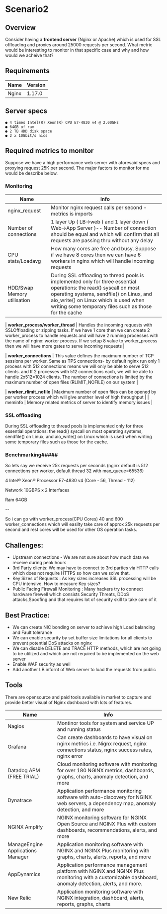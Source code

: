 # Scenario2

## Overview 

Consider having a <b>frontend server</b> (Nginx or Apache) which is used for SSL offloading and proxies around 25000 requests per second. What metric would be interesting to monitor in that specific case and why and how would we acheive that?

<!--- BEGIN_TF_DOCS --->

## Requirements

| Name | Version |
|------|---------|
| Nginx | 1.17.0 |

## Server specs

```
● 4 times Intel(R) Xeon(R) CPU E7-4830 v4 @ 2.00GHz
● 64GB of ram
● 2 TB HDD disk space
● 2 x 10Gbit/s nics
```

## Required metrics to monitor

Suppose we have a high performance web server with aforesaid specs and proxying request 25K per second. The major factors to monitor for me would be describe below.

### Monitoring 
| Name | Info |
|------|---------|
| nginx_request | Monitor nginx request calls per second - metrics is imports |
| Number of connections | 1 layer Up ( LB->web ) and 1 layer down ( Web->App Server )-- Number of connection should be equal and which will confirm that all requests are passing thru without any delay |  
| CPU stats/Loadavg | How many cores are free and busy. Suppose if we have 8 cores then we can have 6 workers in nginx which will handle incoming requests |
| HDD/Swap Memory utilisation | During SSL offloading  to thread pools is implemented only for three essential operations: the read() syscall on most operating systems, sendfile() on Linux, and aio_write() on Linux which is used when writing some temporary files such as those for the cache |

| <b>worker_process/worker_thread</b> | Handles the incoming requests with SSLOffloading or zipping tasks. If we have 1 core then we can create 2 worker_process to handle requests and will have 2 running processes with the name of nginx: worker process. If we setup 8 value to worker_process then we will have more gates to serve incoming requests |

| <b>worker_connections </b> | This value defines the maximum number of TCP sessions per worker. Same as TPS connections- by default nginx run only 1 process with 512 connections means we will only be able to serve 512 clients. and If 2 processes with 512 connections each, we will be able to handle 2x512=1024 clients. The number of connections is limited by the maximum number of open files (RLIMIT_NOFILE) on our system |

| <b>worker_rlimit_nofile</b>  | Maximum number of open files can be opened by per worker process which will give another level of high throughput |
| meminfo | Memory related metrics of server to identify memory issues |

		
### SSL offloading
During SSL offloading to thread pools is implemented only for three essential operations: the read() syscall on most operating systems, sendfile() on Linux, and aio_write() on Linux which is used when writing some temporary files such as those for the cache.

### Benchmarking#####

So lets say we receive 25k requests per seconds 
(nginx default is 512 connections per worker, default thread 32 with max_queue=65536)

4 Intel® Xeon® Processor E7-4830 v4  (Core - 56, Thread - 112)

Network 
10GBPS x 2 Interfaces

Ram 64GB


-- 

So i can go with worker_process(CPU Cores) 40 and 600 worker_connections which will easilty take care of approx 25k requests per second and rest cores will be used for other OS operation tasks.

## Challenges:
- Upstream connections - We are not sure about how much data we receive during peak hours
- 3rd Party clients: We may have to connect to 3rd parties via HTTP calls which does not require HTTPS so how can we solve that.
- Key Sizes of Requests : As key sizes increases SSL processing will be CPU intensive. How to measure Key sizes?
- Public Facing Firewall Monitoring : Many hackers try to connect hardware firewell which consists Security Threats, DDoS attacks,Spoofing and that requires lot of security skill to take care of it


## Best Practice:
- We can create NIC bonding on server to achieve high Load balancing and Fault tolerance
- We can enable security by set buffer size limitations for all clients to prevent potential DoS attacks on nginx
- We can disable DELETE and TRACE HTTP methods, which are not going to be utilized and which are not required to be implemented on the web server
- Enable WAF security as well
- Add another LB infornt of Web server to load the requests from public

## Tools
There are opensource and paid tools available in market to capture and provide better visual of Nginx dashboard with lots of features.

| Name | Info |
|------|---------|
| Nagios | Montinor tools for system and service UP and running status |
| Grafana | Can create dashboards to have visual on nginx metrics i.e. Nignx request, nginx connections status, nginx success rates, nginx error |
| Datadog APM (FREE TRIAL) | Cloud monitoring software with monitoring for over 180 NGINX metrics, dashboards, graphs, charts, anomaly detection, and more |
| Dynatrace | Application performance monitoring software with auto-discovery for NGINX web servers, a dependency map, anomaly detection, and more |
| NGINX Amplify | NGINX monitoring software for NGINX Open Source and NGINX Plus with custom dashboards, recommendations, alerts, and more |
| ManageEngine Applications Manager  | Application monitoring software with NGINX and NGINX Plus monitoring with graphs, charts, alerts, reports, and more |
| AppDynamics | Application performance management platform with NGINX and NGINX Plus monitoring with a customizable dashboard, anomaly detection, alerts, and more. |
| New Relic | Application monitoring software with NGINX integration, dashboard, alerts, reports, graphs, charts
